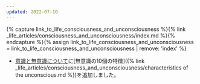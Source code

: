 ```yaml
---
updated: 2022-07-10
---
```

{% capture link_to_life_consciousness_and_unconsciousness %}{% link _life_articles/consciousness_and_unconsciousness/index.md %}{% endcapture %}{% assign link_to_life_consciousness_and_unconsciousness = link_to_life_consciousness_and_unconsciousness | remove: 'index' %}

- [意識と無意識について]({{link_to_life_consciousness_and_unconsciousness}})に[無意識の10個の特徴]({% link _life_articles/consciousness_and_unconsciousness/characteristics of the unconscious.md %})を追加しました。

